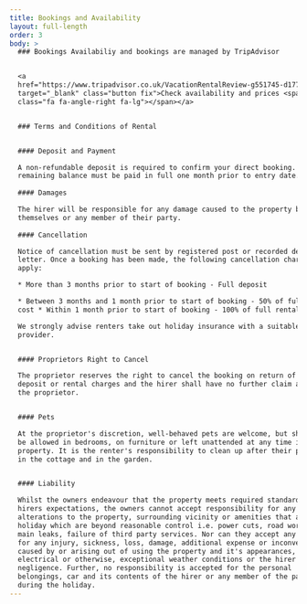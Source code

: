 ```yaml
---
title: Bookings and Availability
layout: full-length
order: 3
body: >
  ### Bookings Availabiliy and bookings are managed by TripAdvisor


  <a
  href="https://www.tripadvisor.co.uk/VacationRentalReview-g551745-d1777377-Garden_Cottage_Crail-Crail_Fife_Scotland.html"
  target="_blank" class="button fix">Check availability and prices <span
  class="fa fa-angle-right fa-lg"></span></a>


  ### Terms and Conditions of Rental 


  #### Deposit and Payment 

  A non-refundable deposit is required to confirm your direct booking. The
  remaining balance must be paid in full one month prior to entry date.
   
  #### Damages 

  The hirer will be responsible for any damage caused to the property by
  themselves or any member of their party.
   
  #### Cancellation 

  Notice of cancellation must be sent by registered post or recorded delivery
  letter. Once a booking has been made, the following cancellation charges
  apply:

  * More than 3 months prior to start of booking - Full deposit 

  * Between 3 months and 1 month prior to start of booking - 50% of full rental
  cost * Within 1 month prior to start of booking - 100% of full rental cost

  We strongly advise renters take out holiday insurance with a suitable
  provider. 


  #### Proprietors Right to Cancel 

  The proprietor reserves the right to cancel the booking on return of the
  deposit or rental charges and the hirer shall have no further claim against
  the proprietor. 


  #### Pets 

  At the proprietor's discretion, well-behaved pets are welcome, but should not
  be allowed in bedrooms, on furniture or left unattended at any time in the
  property. It is the renter's responsibility to clean up after their pet both
  in the cottage and in the garden. 


  #### Liability 

  Whilst the owners endeavour that the property meets required standards and the
  hirers expectations, the owners cannot accept responsibility for any
  alterations to the property, surrounding vicinity or amenities that affect the
  holiday which are beyond reasonable control i.e. power cuts, road works, water
  main leaks, failure of third party services. Nor can they accept any liability
  for any injury, sickness, loss, damage, additional expense or inconvenience
  caused by or arising out of using the property and it's appearances, plumbing,
  electrical or otherwise, exceptional weather conditions or the hirer's
  negligence. Further, no responsibility is accepted for the personal
  belongings, car and its contents of the hirer or any member of the party
  during the holiday.
---
```



